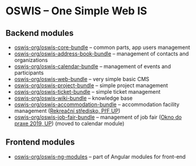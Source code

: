 # OSWIS – One Simple Web IS

## Backend modules
* [oswis-org/oswis-core-bundle](https://github.com/oswis-org/oswis-core-bundle) – common parts, app users management
* [oswis-org/oswis-address-book-bundle](https://github.com/oswis-org/oswis-address-book-bundle) – management of contacts and organizations
* [oswis-org/oswis-calendar-bundle](https://github.com/oswis-org/oswis-calendar-bundle) – management of events and participants
* [oswis-org/oswis-web-bundle](https://github.com/oswis-org/oswis-web-bundle) – very simple basic CMS
* [oswis-org/oswis-project-bundle](https://github.com/oswis-org/oswis-project-bundle) – simple project management
* [oswis-org/oswis-ticket-bundle](https://github.com/oswis-org/oswis-ticket-bundle) – simple ticket management
* [oswis-org/oswis-wiki-bundle](https://github.com/oswis-org/oswis-wiki-bundle) – knowledge base
* [oswis-org/oswis-accommodation-bundle](https://github.com/oswis-org/oswis-accommodation-bundle) – accommodation facility management ([Rekreační středisko, PřF UP](https://karlov.upol.cz))
* [oswis-org/oswis-job-fair-bundle](https://github.com/oswis-org/oswis-job-fair-bundle) – management of job fair ([Okno do praxe 2019, UP](https://oknodopraxe.upol.cz)) (moved to calendar module)

## Frontend modules
* [oswis-org/oswis-ng-modules](https://github.com/oswis-org/oswis-ng-modules) – part of Angular modules for front-end


